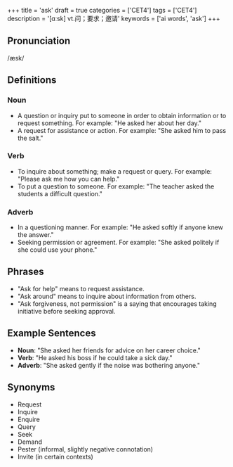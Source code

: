 +++
title = 'ask'
draft = true
categories = ['CET4']
tags = ['CET4']
description = '[ɑːsk] vt.问；要求；邀请'
keywords = ['ai words', 'ask']
+++

## Pronunciation
/æsk/

## Definitions
### Noun
- A question or inquiry put to someone in order to obtain information or to request something. For example: "He asked her about her day."
- A request for assistance or action. For example: "She asked him to pass the salt."

### Verb
- To inquire about something; make a request or query. For example: "Please ask me how you can help."
- To put a question to someone. For example: "The teacher asked the students a difficult question."

### Adverb
- In a questioning manner. For example: "He asked softly if anyone knew the answer."
- Seeking permission or agreement. For example: "She asked politely if she could use your phone."

## Phrases
- "Ask for help" means to request assistance.
- "Ask around" means to inquire about information from others.
- "Ask forgiveness, not permission" is a saying that encourages taking initiative before seeking approval.

## Example Sentences
- **Noun**: "She asked her friends for advice on her career choice."
- **Verb**: "He asked his boss if he could take a sick day."
- **Adverb**: "She asked gently if the noise was bothering anyone."

## Synonyms
- Request
- Inquire
- Enquire
- Query
- Seek
- Demand
- Pester (informal, slightly negative connotation)
- Invite (in certain contexts)
